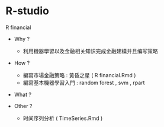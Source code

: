 # R-studio
R financial 

- Why ?
   - 利用機器學習以及金融相关知识完成金融建模并且编写策略 
- How ?
  - 編寫市場金融策略 :  黃昏之星 ( R financial.Rmd )
  - 編寫基本機器學習入門 : random forest , svm , rpart
- What ?

- Other ?
   - 时间序列分析 ( TimeSeries.Rmd )
